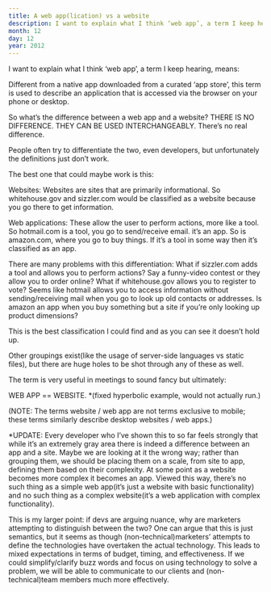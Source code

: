 ```yaml
---
title: A web app(lication) vs a website
description: I want to explain what I think ‘web app’, a term I keep hearing, means
month: 12
day: 12
year: 2012
---
```

I want to explain what I think ‘web app’, a term I keep hearing, means:

Different from a native app downloaded from a curated ‘app store’, this term is used to describe an application that is accessed via the browser on your phone or desktop.

So what’s the difference between a web app and a website?
THERE IS NO DIFFERENCE. THEY CAN BE USED INTERCHANGEABLY. There’s no real difference.

People often try to differentiate the two, even developers, but unfortunately the definitions just don’t work.

The best one that could maybe work is this:

Websites: Websites are sites that are primarily informational. So whitehouse.gov and sizzler.com would be classified as a website because you go there to get information.

Web applications: These allow the user to perform actions, more like a tool. So hotmail.com is a tool, you go to send/receive email. it’s an app. So is amazon.com, where you go to buy things. If it’s a tool in some way then it’s classified as an app.

There are many problems with this differentiation: What if sizzler.com adds a tool and allows you to perform actions? Say a funny-video contest or they allow you to order online?
What if whitehouse.gov allows you to register to vote?
Seems like hotmail allows you to access information without sending/receiving mail when you go to look up old contacts or addresses.
Is amazon an app when you buy something but a site if you’re only looking up product dimensions?

This is the best classification I could find and as you can see it doesn’t hold up.

Other groupings exist(like the usage of server-side languages vs static files), but there are huge holes to be shot through any of these as well.

The term is very useful in meetings to sound fancy but ultimately:

WEB APP == WEBSITE. *(fixed hyperbolic example, would not actually run.)

(NOTE: The terms website / web app are not terms exclusive to mobile; these terms similarly describe desktop websites / web apps.)

*UPDATE:
Every developer who I’ve shown this to so far feels strongly that while it’s an extremely gray area there is indeed a difference between an app and a site. Maybe we are looking at it the wrong way; rather than grouping them, we should be placing them on a scale, from site to app, defining them based on their complexity. At some point as a website becomes more complex it becomes an app. Viewed this way, there’s no such thing as a simple web app(it’s just a website with basic functionality) and no such thing as a complex website(it’s a web application with complex functionality).

This is my larger point: if devs are arguing nuance, why are marketers attempting to distinguish between the two?
One can argue that this is just semantics, but it seems as though (non-technical)marketers’ attempts to define the technologies have overtaken the actual technology. This leads to mixed expectations in terms of budget, timing, and effectiveness. If we could simplify/clarify buzz words and focus on using technology to solve a problem, we will be able to communicate to our clients and (non-technical)team members much more effectively.